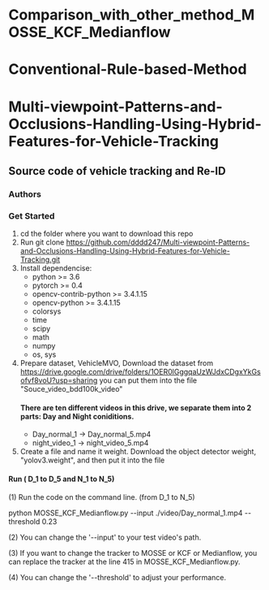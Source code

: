# Comparison_with_other_method_MOSSE_KCF_Medianflow
# Conventional-Rule-based-Method
# Multi-viewpoint-Patterns-and-Occlusions-Handling-Using-Hybrid-Features-for-Vehicle-Tracking

## Source code of vehicle tracking and Re-ID

### Authors



### Get Started
1. cd the folder where you want to download this repo
2. Run git clone https://github.com/dddd247/Multi-viewpoint-Patterns-and-Occlusions-Handling-Using-Hybrid-Features-for-Vehicle-Tracking.git
3. Install dependencise:
   * python >= 3.6
   * pytorch >= 0.4
   * opencv-contrib-python >= 3.4.1.15
   * opencv-python >= 3.4.1.15
   * colorsys
   * time
   * scipy
   * math
   * numpy
   * os, sys
4. Prepare dataset, VehicleMVO,
   Download the dataset from https://drive.google.com/drive/folders/1OER0lGggqaUzWJdxCDgxYkGsofvf8voU?usp=sharing
   you can put them into the file "Souce_video_bdd100k_video"
   #### There are ten different videos in this drive, we separate them into 2 parts: Day and Night coniditions.
   * Day_normal_1 -> Day_normal_5.mp4
   * night_video_1 -> night_video_5.mp4
5. Create a file and name it weight.
   Download the object detector weight, "yolov3.weight", and then put it into the file 
   
   
#### Run ( D_1 to D_5 and N_1 to N_5)
(1) Run the code on the command line. (from D_1 to N_5)
    
python MOSSE_KCF_Medianflow.py --input ./video/Day_normal_1.mp4 --threshold 0.23               
    
(2) You can change the '--input' to your test video's path.

(3) If you want to change the tracker to MOSSE or KCF or Medianflow, you can replace the tracker at the line 415 in MOSSE_KCF_Medianflow.py.

(4) You can change the '--threshold' to adjust your performance.







